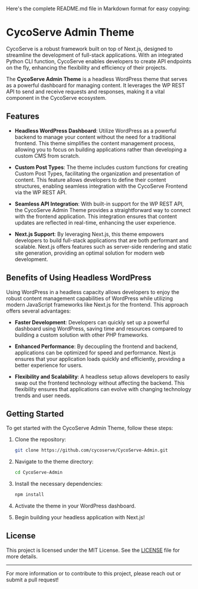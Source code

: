 Here's the complete README.md file in Markdown format for easy copying:

# CycoServe Admin Theme

CycoServe is a robust framework built on top of Next.js, designed to streamline the development of full-stack applications. With an integrated Python CLI function, CycoServe enables developers to create API endpoints on the fly, enhancing the flexibility and efficiency of their projects. 

The **CycoServe Admin Theme** is a headless WordPress theme that serves as a powerful dashboard for managing content. It leverages the WP REST API to send and receive requests and responses, making it a vital component in the CycoServe ecosystem.

## Features

- **Headless WordPress Dashboard**: Utilize WordPress as a powerful backend to manage your content without the need for a traditional frontend. This theme simplifies the content management process, allowing you to focus on building applications rather than developing a custom CMS from scratch.

- **Custom Post Types**: The theme includes custom functions for creating Custom Post Types, facilitating the organization and presentation of content. This feature allows developers to define their content structures, enabling seamless integration with the CycoServe Frontend via the WP REST API.

- **Seamless API Integration**: With built-in support for the WP REST API, the CycoServe Admin Theme provides a straightforward way to connect with the frontend application. This integration ensures that content updates are reflected in real-time, enhancing the user experience.

- **Next.js Support**: By leveraging Next.js, this theme empowers developers to build full-stack applications that are both performant and scalable. Next.js offers features such as server-side rendering and static site generation, providing an optimal solution for modern web development.

## Benefits of Using Headless WordPress

Using WordPress in a headless capacity allows developers to enjoy the robust content management capabilities of WordPress while utilizing modern JavaScript frameworks like Next.js for the frontend. This approach offers several advantages:

- **Faster Development**: Developers can quickly set up a powerful dashboard using WordPress, saving time and resources compared to building a custom solution with other PHP frameworks.

- **Enhanced Performance**: By decoupling the frontend and backend, applications can be optimized for speed and performance. Next.js ensures that your application loads quickly and efficiently, providing a better experience for users.

- **Flexibility and Scalability**: A headless setup allows developers to easily swap out the frontend technology without affecting the backend. This flexibility ensures that applications can evolve with changing technology trends and user needs.

## Getting Started

To get started with the CycoServe Admin Theme, follow these steps:

1. Clone the repository:
   ```bash
   git clone https://github.com/cycoserve/CycoServe-Admin.git
   ```

2. Navigate to the theme directory:
   ```bash
   cd CycoServe-Admin
   ```

3. Install the necessary dependencies:
   ```bash
   npm install
   ```

4. Activate the theme in your WordPress dashboard.

5. Begin building your headless application with Next.js!

## License

This project is licensed under the MIT License. See the [LICENSE](LICENSE) file for more details.

---

For more information or to contribute to this project, please reach out or submit a pull request!

